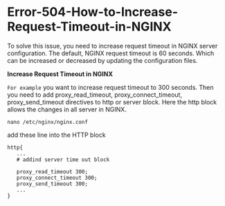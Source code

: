 # Error-504-How-to-Increase-Request-Timeout-in-NGINX
To solve this issue, you need to increase request timeout in NGINX server configuration. The default, NGINX request timeout is 60 seconds. Which can be increased or decreased by updating the configuration files.

**Increase Request Timeout in NGINX**

`For example` you want to increase request timeout to 300 seconds. Then you need to add proxy_read_timeout, proxy_connect_timeout, proxy_send_timeout directives to http or server block. Here the http block allows the changes in all server in NGINX.

```
nano /etc/nginx/nginx.conf
```
add these line into the HTTP block
```
http{
   ...
   # addind server time out block
   
   proxy_read_timeout 300;
   proxy_connect_timeout 300;
   proxy_send_timeout 300;
   ...
}
```







